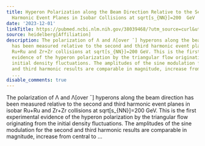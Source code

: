 ```yaml
---
title: Hyperon Polarization along the Beam Direction Relative to the Second and Third
  Harmonic Event Planes in Isobar Collisions at sqrt[s_{NN}]=200  GeV
date: '2023-12-01'
linkTitle: https://pubmed.ncbi.nlm.nih.gov/38039468/?utm_source=curl&utm_medium=rss&utm_campaign=pubmed-2&utm_content=1FakS-2QOkCT8HsMOQP1bCRQ4YzyumYOmxmF0moLsQ3dFB1E9V&fc=20220326224207&ff=20231202170737&v=2.17.9.post6+86293ac
source: heidelberg[Affiliation]
description: The polarization of Λ and Λ[over ¯] hyperons along the beam direction
  has been measured relative to the second and third harmonic event planes in isobar
  Ru+Ru and Zr+Zr collisions at sqrt[s_{NN}]=200 GeV. This is the first experimental
  evidence of the hyperon polarization by the triangular flow originating from the
  initial density fluctuations. The amplitudes of the sine modulation for the second
  and third harmonic results are comparable in magnitude, increase from central to
  ...
disable_comments: true
---
```

The polarization of Λ and Λ[over ¯] hyperons along the beam direction has been measured relative to the second and third harmonic event planes in isobar Ru+Ru and Zr+Zr collisions at sqrt[s_{NN}]=200 GeV. This is the first experimental evidence of the hyperon polarization by the triangular flow originating from the initial density fluctuations. The amplitudes of the sine modulation for the second and third harmonic results are comparable in magnitude, increase from central to ...